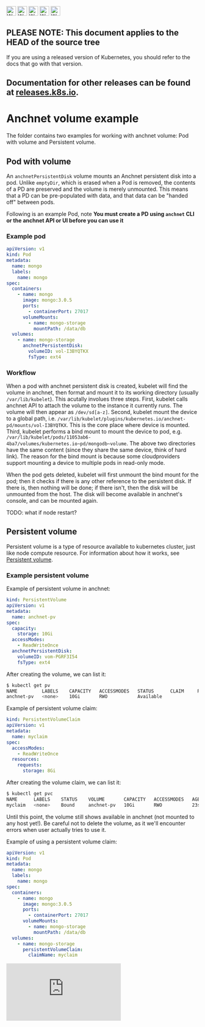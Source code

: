 <!-- BEGIN MUNGE: UNVERSIONED_WARNING -->

<!-- BEGIN STRIP_FOR_RELEASE -->

<img src="http://kubernetes.io/kubernetes/img/warning.png" alt="WARNING"
     width="25" height="25">
<img src="http://kubernetes.io/kubernetes/img/warning.png" alt="WARNING"
     width="25" height="25">
<img src="http://kubernetes.io/kubernetes/img/warning.png" alt="WARNING"
     width="25" height="25">
<img src="http://kubernetes.io/kubernetes/img/warning.png" alt="WARNING"
     width="25" height="25">
<img src="http://kubernetes.io/kubernetes/img/warning.png" alt="WARNING"
     width="25" height="25">

<h2>PLEASE NOTE: This document applies to the HEAD of the source tree</h2>

If you are using a released version of Kubernetes, you should
refer to the docs that go with that version.

Documentation for other releases can be found at
[releases.k8s.io](http://releases.k8s.io).
</strong>
--

<!-- END STRIP_FOR_RELEASE -->

<!-- END MUNGE: UNVERSIONED_WARNING -->

# Anchnet volume example

The folder contains two examples for working with anchnet volume: Pod with volume and Persistent volume.

## Pod with volume

An `anchnetPersistentDisk` volume mounts an Anchnet persistent disk into a pod. Unlike `emptyDir`, which is erased when a Pod is
removed, the contents of a PD are preserved and the volume is merely unmounted.  This means that a PD can be pre-populated with
data, and that data can be "handed off" between pods.

Following is an example Pod, note __You must create a PD using `anchnet` CLI or the anchnet API or UI before you can use it__

### Example pod

```yaml
apiVersion: v1
kind: Pod
metadata:
  name: mongo
  labels:
    name: mongo
spec:
  containers:
    - name: mongo
      image: mongo:3.0.5
      ports:
        - containerPort: 27017
      volumeMounts:
        - name: mongo-storage
          mountPath: /data/db
  volumes:
    - name: mongo-storage
      anchnetPersistentDisk:
        volumeID: vol-I3BYQTKX
        fsType: ext4
```

### Workflow

When a pod with anchnet persistent disk is created, kubelet will find the volume in anchnet, then format and mount it to its working
directory (usually `/var/lib/kubelet`). This acutally involues three steps. First, kubelet calls anchnet API to attach the volume to
the instance it currently runs. The volume will then appear as `/dev/sd[a-z]`. Second, kubelet mount the device to a global path, i.e.
`/var/lib/kubelet/plugins/kubernetes.io/anchnet-pd/mounts/vol-I3BYQTKX`. This is the core place where device is mounted. Third, kubelet
performs a bind mount to mount the device to pod, e.g. `/var/lib/kubelet/pods/11053ab6-4ba7/volumes/kubernetes.io~pd/mongodb~volume`.
The above two directories have the same content (since they share the same device, think of hard link). The reason for the bind mount
is because some cloudproviders support mounting a device to multiple pods in read-only mode.

When the pod gets deleted, kubelet will first unmount the bind mount for the pod; then it checks if there is any other reference to
the persistent disk. If there is, then nothing will be done; if there isn't, then the disk will be unmounted from the host. The disk
will become available in anchnet's console, and can be mounted again.

TODO: what if node restart?

## Persistent volume

Persistent volume is a type of resource available to kubernetes cluster, just like node compute resource. For information about how
it works, see [Persistent volume](https://github.com/caicloud/caicloud-kubernetes/blob/master/docs/user-guide/persistent-volumes.md).

### Example persistent volume

Example of persistent volume in anchnet:

```yaml
kind: PersistentVolume
apiVersion: v1
metadata:
  name: anchnet-pv
spec:
  capacity:
    storage: 10Gi
  accessModes:
    - ReadWriteOnce
  anchnetPersistentDisk:
    volumeID: vom-PGRF3I54
    fsType: ext4
```

After creating the volume, we can list it:

```sh
$ kubectl get pv
NAME         LABELS    CAPACITY   ACCESSMODES   STATUS      CLAIM     REASON    AGE
anchnet-pv   <none>    10Gi       RWO           Available                       17m
```

Example of persistent volume claim:

```yaml
kind: PersistentVolumeClaim
apiVersion: v1
metadata:
  name: myclaim
spec:
  accessModes:
    - ReadWriteOnce
  resources:
    requests:
      storage: 8Gi
```

After creating the volume claim, we can list it:

```sh
$ kubectl get pvc
NAME      LABELS    STATUS    VOLUME       CAPACITY   ACCESSMODES   AGE
myclaim   <none>    Bound     anchnet-pv   10Gi       RWO           23s
```

Until this point, the volume still shows available in anchnet (not mounted to any host yet!). Be careful not to delete the volume, as
it we'll encounter errors when user actually tries to use it.

Example of using a persistent volume claim:

```yaml
apiVersion: v1
kind: Pod
metadata:
  name: mongo
  labels:
    name: mongo
spec:
  containers:
    - name: mongo
      image: mongo:3.0.5
      ports:
        - containerPort: 27017
      volumeMounts:
        - name: mongo-storage
          mountPath: /data/db
  volumes:
    - name: mongo-storage
      persistentVolumeClaim:
        claimName: myclaim
```


<!-- BEGIN MUNGE: GENERATED_ANALYTICS -->
[![Analytics](https://kubernetes-site.appspot.com/UA-36037335-10/GitHub/examples/caicloud/anchnet_volume/README.md?pixel)]()
<!-- END MUNGE: GENERATED_ANALYTICS -->

